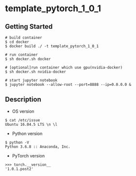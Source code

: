 # template_pytorch_1_0_1

## Getting Started
```
# build container
$ cd docker
$ docker build ./ -t template_pytorch_1_0_1

# run container
$ sh docker.sh docker

# [optional]run container which use gpu(nvidia-docker)
$ sh docker.sh nvidia-docker

# start jupyter notebook
$ jupyter notebook --allow-root --port=8888 --ip=0.0.0.0 &
```

## Description
* OS version
```
$ cat /etc/issue
Ubuntu 16.04.5 LTS \n \l
```

* Python version
```
$ python -V
Python 3.6.8 :: Anaconda, Inc.
```

* PyTorch version
```
>>> torch.__version__
'1.0.1.post2'
```
